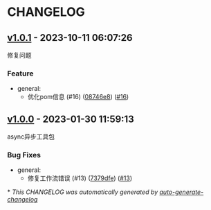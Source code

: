 # CHANGELOG

## [v1.0.1](https://github.com/tlcsdm/tlcsdm-asyncTool/releases/tag/v1.0.1) - 2023-10-11 06:07:26

修复问题

### Feature

- general:
  - 优化pom信息 (#16) ([08746e8](https://github.com/tlcsdm/tlcsdm-asyncTool/commit/08746e8399527f4135816a4e4b7356940022c2d5)) ([#16](https://github.com/tlcsdm/tlcsdm-asyncTool/pull/16))

## [v1.0.0](https://github.com/tlcsdm/tlcsdm-asyncTool/releases/tag/v1.0.0) - 2023-01-30 11:59:13

async异步工具包

### Bug Fixes

- general:
  - 修复工作流错误 (#13) ([7379dfe](https://github.com/tlcsdm/tlcsdm-asyncTool/commit/7379dfeed4b75d45d20832e9ed06234bb37b023a)) ([#13](https://github.com/tlcsdm/tlcsdm-asyncTool/pull/13))

\* *This CHANGELOG was automatically generated by [auto-generate-changelog](https://github.com/BobAnkh/auto-generate-changelog)*
